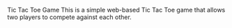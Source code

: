 Tic Tac Toe Game
This is a simple web-based Tic Tac Toe game that allows two players to compete against each other.
